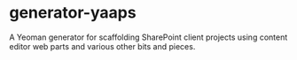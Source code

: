 # generator-yaaps
A Yeoman generator for scaffolding SharePoint client projects using content editor web parts and various other bits and pieces.
